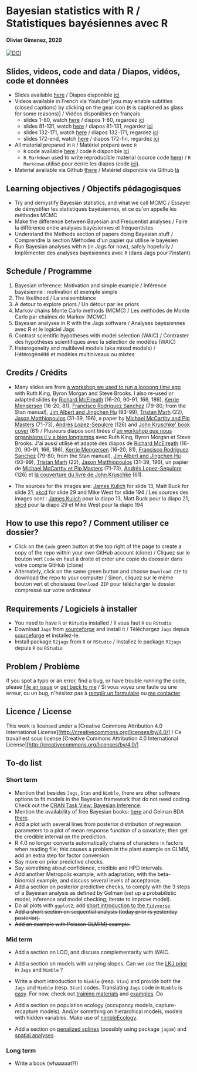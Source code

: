 # Bayesian statistics with R / Statistiques bayésiennes avec R
#### Olivier Gimenez, 2020

[![DOI](https://zenodo.org/badge/277529982.svg)](https://zenodo.org/badge/latestdoi/277529982)

## Slides, videos, code and data / Diapos, vidéos, code et données

* Slides available [here](https://doi.org/10.6084/m9.figshare.12656894.v2) / Diapos disponible [ici](https://doi.org/10.6084/m9.figshare.12656894.v2)
* Videos available in French via Youtube^[you may enable subtitles (closed captions) by clicking on the gear icon (`R` is captioned as glass for some reasons)] / Vidéos disponibles en français
   + slides 1-80, watch [here](https://www.youtube.com/watch?v=ncOCz-HTZS4&t=4234s) / diapos 1-80, regardez [ici](https://www.youtube.com/watch?v=ncOCz-HTZS4&t=4234s)
   + slides 81-131, watch [here](https://www.youtube.com/watch?v=Aj3-LR9zcDs&t=24s) / diapos 81-131, regardez [ici](https://www.youtube.com/watch?v=Aj3-LR9zcDs&t=24s)
   + slides 132-171, watch [here]() / diapos 132-171, regardez [ici]() 
   + slides 172-end, watch [here]() / diapos 172-fin, regardez [ici]() 
* All material prepared in `R` / Matériel préparé avec `R`
   + `R` code available [here](https://raw.githubusercontent.com/oliviergimenez/Bayesian_Workshop/master/BayesianStatistics_OGimenez.R) / code `R` disponible  [ici](https://raw.githubusercontent.com/oliviergimenez/Bayesian_Workshop/master/BayesianStatistics_OGimenez.R)
   + `R Markdown` used to write reproducible material (source code [here](https://raw.githubusercontent.com/oliviergimenez/Bayesian_Workshop/master/BayesianStatistics_OGimenez.Rmd)) / `R Markdown` utilisé pour écrire les diapos (code [ici](https://raw.githubusercontent.com/oliviergimenez/Bayesian_Workshop/master/BayesianStatistics_OGimenez.Rmd)).
* Material available via Github [there](https://github.com/oliviergimenez/Bayesian_Workshop) / Matériel disponible via Github [là](https://github.com/oliviergimenez/Bayesian_Workshop)

## Learning objectives / Objectifs pédagogisques

* Try and demystify Bayesian statistics, and what we call MCMC / Essayer de démystifier les statistiques bayésiennes, et ce qu'on appelle les méthodes MCMC
* Make the difference between Bayesian and Frequentist analyses / Faire la différence entre analyses bayésiennes et fréquentistes
* Understand the Methods section of papers doing Bayesian stuff / Comprendre la section Méthodes d'un papier qui utilise le bayésien
* Run Bayesian analyses with `R` (in Jags for now), safely hopefully / Implémenter des analyses bayésiennes avec `R` (dans Jags pour l'instant)

## Schedule / Programme

1. Bayesian inference: Motivation and simple example / Inférence bayésienne : motivation et exemple simple
2. The likelihood / La vraisemblance
3. A detour to explore priors / Un détour par les priors
4. Markov chains Monte Carlo methods (MCMC) / Les méthodes de Monte Carlo par chaînes de Markov (MCMC)
5. Bayesian analyses in R with the Jags software / Analyses bayésiennes avec R et le logiciel Jags
6. Contrast scientific hypotheses with model selection (WAIC) / Contraster des hypothèses scientifiques avec la sélection de modèles (WAIC)
7. Heterogeneity and multilevel models (aka mixed models) / Hétérogénéité et modèles multiniveaux ou mixtes

## Credits / Crédits

* Many slides are from [a workshop we used to run a loooong time ago](https://www.maths.ed.ac.uk/~rking33/Book-website/index.html) with Ruth King, Byron Morgan and Steve Brooks. I also re-used or adapted slides by [Richard McElreath](https://github.com/rmcelreath/statrethinking_winter2019) (16-20, 90-91, 166, 186), [Kerrie Mengersen](https://staff.qut.edu.au/staff/k.mengersen) (16-20, 81), [Francisco Rodriguez Sanchez](https://frodriguezsanchez.net/) (79-80; from the Stan manual), [Jim Albert and Jingchen Hu](https://bayesball.github.io/BOOK/probability-a-measurement-of-uncertainty.html) (93-99), [Tristan Marh](https://www.tjmahr.com/) (22), [Jason Matthiopoulos](https://www.gla.ac.uk/researchinstitutes/bahcm/staff/jasonmatthiopoulos/) (31-39, 196), a paper by [Michael McCarthy and Pip Masters](https://besjournals.onlinelibrary.wiley.com/doi/full/10.1111/j.1365-2664.2005.01101.x) (71-73), [Andrés Lopez-Sepulcre](https://www.lopez-sepulcre.com/) (126) and [John Kruschke' book cover](https://sites.google.com/site/doingbayesiandataanalysis/) (61) / Plusieurs diapos sont tirées d'[un workshop que nous organisions il y a bien longtemps](https://www.maths.ed.ac.uk/~rking33/Book-website/index.html) avec Ruth King, Byron Morgan et Steve Brooks. J'ai aussi utilisé et adapté des diapos de [Richard McElreath](https://github.com/rmcelreath/statrethinking_winter2019) (16-20, 90-91, 166, 186), [Kerrie Mengersen](https://staff.qut.edu.au/staff/k.mengersen) (16-20, 81), [Francisco Rodriguez Sanchez](https://frodriguezsanchez.net/) (79-80; from the Stan manual), [Jim Albert and Jingchen Hu](https://bayesball.github.io/BOOK/probability-a-measurement-of-uncertainty.html) (93-99), [Tristan Marh](https://www.tjmahr.com/) (22), [Jason Matthiopoulos](https://www.gla.ac.uk/researchinstitutes/bahcm/staff/jasonmatthiopoulos/) (31-39, 196), un papier de [Michael McCarthy et Pip Masters](https://besjournals.onlinelibrary.wiley.com/doi/full/10.1111/j.1365-2664.2005.01101.x) (71-73), [Andrés Lopez-Sepulcre](https://www.lopez-sepulcre.com/) (126) et [la couverture du livre de John Kruschke](https://sites.google.com/site/doingbayesiandataanalysis/) (61). 

* The sources for the images are: [James Kulich](https://www.elmhurst.edu/blog/thomas-bayes/) for slide 13, Matt Buck for slide 21, [xkcd](https://xkcd.com/1132/) for slide 29 and Mike West for slide 194 / Les sources des images sont : [James Kulich](https://www.elmhurst.edu/blog/thomas-bayes/) pour la diapo 13, Matt Buck pour la diapo 21, [xkcd](https://xkcd.com/1132/) pour la diapo 29 et Mike West pour la diapo 194

## How to use this repo? / Comment utiliser ce dossier?

* Click on the `Code` green button at the top right of the page to create a copy of the repo within your own GitHub account (clone) / Cliquez sur le bouton vert `Code` en haut à droite et créer une copie du doossier dans votre compte GitHub (clone)
* Alternately, click on the same green button and choose `Download ZIP` to download the repo to your computer / Sinon, cliquez sur le même bouton vert et choisissez `Download ZIP` pour télécharger le dossier compressé sur votre ordinateur

## Requirements / Logiciels à installer

* You need to have `R` or `RStudio` installed / Il vous faut `R` ou `RStudio`
* Download `Jags` from [sourceforge](http://sourceforge.net/projects/mcmc-jags/files/) and install it / Téléchargez `Jags` depuis [sourceforge](http://sourceforge.net/projects/mcmc-jags/files/) et installez-le.
* Install package `R2jags` from `R` or `RStudio` / Installez le package `R2jags` depuis `R` ou `RStudio`

## Problem / Problème

If you spot a typo or an error, find a bug, or have trouble running the code, please [file an issue](https://github.com/oliviergimenez/Bayesian_Workshop/issues) or [get back to me](mailto:olivier.gimenez@cefe.cnrs.fr) / Si vous voyez une faute ou une erreur, ou un bug, n'hésitez pas à [remplir un formulaire](https://github.com/oliviergimenez/Bayesian_Workshop/issues) ou [me contacter](mailto:olivier.gimenez@cefe.cnrs.fr)

## Licence / License

This work is licensed under a
[Creative Commons Attribution 4.0 International License][http://creativecommons.org/licenses/by/4.0/] / Ce travail est sous license [Creative Commons Attribution 4.0 International License][http://creativecommons.org/licenses/by/4.0/]

## To-do list

### Short term   
* Mention that besides `Jags`, `Stan` and `Nimble`, there are other software options to fit models in the Bayesian framework that do not need coding. Check out the [CRAN Task View: Bayesian Inference](https://cran.r-project.org/web/views/Bayesian.html).
* Mention the availability of free Bayesian books: [here](https://www.bookdown.org/home/tags/bayesian/) and Gelman BDA [there](http://www.stat.columbia.edu/~gelman/book/).  
* Add a plot with several lines from posterior distribution of regression parameters to a plot of mean response function of a covariate; then get the credible interval on the prediction. 
* R 4.0 no longer converts automatically chains of characters in factors when reading file; this causes a problem in the plant example on GLMM, add an extra step for factor conversion.
* Say more on prior predictive checks. 
* Say something about confidence, credible and HPD intervals.
* Add another Metropolis example, with adaptation, with the beta-binomial example, and discuss several levels of acceptance. 
* Add a section on posterior predictive checks, to comply with the 3 steps of a Bayesian analysis as defined by Gelman (set up a probabilistic model, inference and model checking; iterate to improve model).
* Do all plots with `ggplot2`; add [short introduction to the `Tidyverse`](https://github.com/oliviergimenez/intro_tidyverse).
* ~~Add a short section on sequential analysis (today prior is yesterday posterior).~~
* ~~Add an example with Poisson GLM(M) example.~~

### Mid term   

* Add a section on LOO, and discuss complementarity with WAIC.
* Add a section on models with varying slopes. Can we use the [LKJ prior](https://www.sciencedirect.com/science/article/pii/S0047259X09000876) in `Jags` and `Nimble` ?

* Write a short introduction to `Nimble` (resp. `Stan`) and provide both the `Jags` and `Nimble` (resp. `Stan`) codes. Translating `Jags` code in `Nimble` is [easy](https://r-nimble.org/quick-guide-for-converting-from-jags-or-bugs-to-nimble). For now, check out [training materials](https://github.com/nimble-training) and [examples](https://r-nimble.org/examples). Do 
* Add a section on population ecology (occupancy models, capture-recapture models). And/or something on hierarchical models, models with hidden variables. Make use of [nimbleEcology](https://cran.r-project.org/web/packages/nimbleEcology/vignettes/Introduction_to_nimbleEcology.html).
* Add a section on [penalized splines](https://www.cambridge.org/core/books/semiparametric-regression/02FC9A9435232CA67532B4D31874412C) (possibly using package `jagam`) and [spatial analyses](https://r-nimble.org/html_manual/cha-spatial.html).

### Long term

* Write a book (whaaaaat?!)
